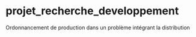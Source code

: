 # projet_recherche_developpement
Ordonnancement de production dans un problème intégrant la distribution
